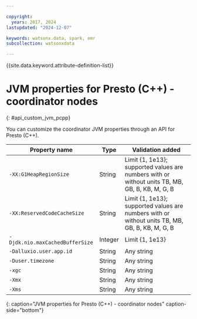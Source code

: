 ```yaml
---

copyright:
  years: 2017, 2024
lastupdated: "2024-12-07"

keywords: watsonx.data, spark, emr
subcollection: watsonxdata

---
```


{{site.data.keyword.attribute-definition-list}}

# JVM properties for Presto (C++) - coordinator nodes
{: #api_custom_jvm_pcpp}

You can customize the coordinator JVM properties through an API for Presto (C++).

| Property name | Type | Validation added |
| --- | --- | --- |
| `-XX:G1HeapRegionSize` | String | Limit {1, 1e13}; supported values are numbers with or without units TB, MB, GB, B, KB, M, G, B |
| `-XX:ReservedCodeCacheSize` | String | Limit {1, 1e13}; supported values are numbers with or without units TB, MB, GB, B, KB, M, G, B |
| `-Djdk.nio.maxCachedBufferSize` | Integer | Limit {1, 1e13} |
| `-Dalluxio.user.app.id` | String | Any string |
| `-Duser.timezone` | String | Any string |
| `-xgc` | String | Any string |
| `-Xmx` | String | Any string |
|`-Xms` | String | Any string |
{: caption="JVM properties for Presto (C++) - coordinator nodes" caption-side="bottom"}
